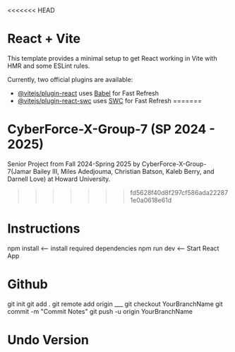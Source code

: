 <<<<<<< HEAD
# React + Vite

This template provides a minimal setup to get React working in Vite with HMR and some ESLint rules.

Currently, two official plugins are available:

- [@vitejs/plugin-react](https://github.com/vitejs/vite-plugin-react/blob/main/packages/plugin-react/README.md) uses [Babel](https://babeljs.io/) for Fast Refresh
- [@vitejs/plugin-react-swc](https://github.com/vitejs/vite-plugin-react-swc) uses [SWC](https://swc.rs/) for Fast Refresh
=======
# CyberForce-X-Group-7 (SP 2024 - 2025)
Senior Project from Fall 2024-Spring 2025 by CyberForce-X-Group-7(Jamar Bailey III, Miles Adedjouma, Christian Batson, Kaleb Berry, and Darnell Love) at Howard University.
>>>>>>> fd5628f40d8f297cf586ada222871e0a0618e61d
# Instructions
npm install <-- install required dependencies
npm run dev <-- Start React App

# Github
git init
git add .
git remote add origin ___
git checkout YourBranchName
git commit -m "Commit Notes"
git push -u origin YourBranchName
# Undo Version
